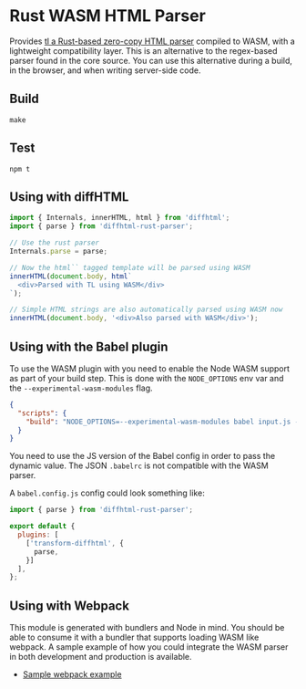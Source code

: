 # Rust WASM HTML Parser

Provides [tl a Rust-based zero-copy HTML parser](https://docs.rs/tl/latest/tl/)
compiled to WASM, with a lightweight compatibility layer. This is an
alternative to the regex-based parser found in the core source. You can use
this alternative during a build, in the browser, and when writing server-side
code.

## Build

```
make
```

## Test

```
npm t
```

## Using with diffHTML

```js
import { Internals, innerHTML, html } from 'diffhtml';
import { parse } from 'diffhtml-rust-parser';

// Use the rust parser
Internals.parse = parse;

// Now the html`` tagged template will be parsed using WASM
innerHTML(document.body, html`
  <div>Parsed with TL using WASM</div>
`);

// Simple HTML strings are also automatically parsed using WASM now
innerHTML(document.body, '<div>Also parsed with WASM</div>');
```

## Using with the Babel plugin

To use the WASM plugin with you need to enable the Node WASM support as part of
your build step. This is done with the `NODE_OPTIONS` env var and the
`--experimental-wasm-modules` flag.

```json
{
  "scripts": {
    "build": "NODE_OPTIONS=--experimental-wasm-modules babel input.js -o output.js"
  }
}
```

You need to use the JS version of the Babel config in order to pass the dynamic
value. The JSON `.babelrc` is not compatible with the WASM parser.

A `babel.config.js` config could look something like:

```js
import { parse } from 'diffhtml-rust-parser';

export default {
  plugins: [
    ['transform-diffhtml', {
      parse,
    }]
  ],
};
```

## Using with Webpack

This module is generated with bundlers and Node in mind. You should be able to
consume it with a bundler that supports loading WASM like webpack. A sample
example of how you could integrate the WASM parser in both development and
production is available.

- [Sample webpack example](./examples/webpack)
